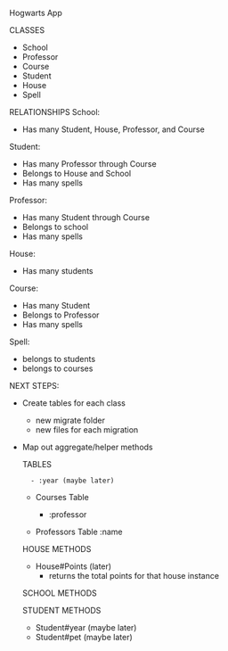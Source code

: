 Hogwarts App

CLASSES
- School
- Professor
- Course
- Student
- House
- Spell

RELATIONSHIPS
School:
- Has many Student, House, Professor, and Course

Student:
- Has many Professor through Course
- Belongs to House and School
- Has many spells

Professor:
- Has many Student through Course
- Belongs to school
- Has many spells

House:
- Has many students

Course:
- Has many Student
- Belongs to Professor
- Has many spells

Spell:
- belongs to students
- belongs to courses


NEXT STEPS:
- Create tables for each class
    - new migrate folder
    - new files for each migration
- Map out aggregate/helper methods


    TABLES
    <!-- - House Table
        - :name -->

    <!-- - Student Table
        - :name
        - :house -->
        - :year (maybe later)

    - Courses Table
        - :professor

    - Professors Table
        :name
    

    HOUSE METHODS
    <!-- - House#students
        - returns an array of all students in that house instance
    - House#School
        - returns the school that that house belongs to -->
    - House#Points (later)
        - returns the total points for that house instance

    SCHOOL METHODS
    <!-- - School#Houses
        - returns an array of all houses that belong to the school
    - School#Students
        returns an array of all students in that school
    - School#Professors
        - returns an array of all professors that work at the school
    - School#Courses
        - returns an array of all courses offered at the school -->
    <!-- - School#sort_student(student)
        - takes in a student instance and adds that student to a ramdom house -->

    STUDENT METHODS
    <!-- - Student#House
        - returns the house that the student belongs to
    - Student#School
        - returns the school that the student belongs to
    - Student#Courses
        - returns an array of all courses that the student attends -->

    - Student#year (maybe later)
     - Student#pet (maybe later)




    







